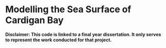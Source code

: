 # Modelling the Sea Surface of Cardigan Bay

**Disclaimer: This code is linked to a final year dissertation. It only serves to represent the work conducted for that project.**
